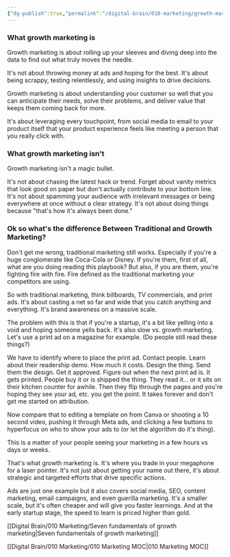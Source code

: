 ```yaml
---
{"dg-publish":true,"permalink":"/digital-brain/010-marketing/growth-marketing/"}
---
```


###  What growth marketing is

Growth marketing is about rolling up your sleeves and diving deep into the data to find out what truly moves the needle. 

It's not about throwing money at ads and hoping for the best. It's about being scrappy, testing relentlessly, and using insights to drive decisions. 

Growth marketing is about understanding your customer so well that you can anticipate their needs, solve their problems, and deliver value that keeps them coming back for more. 

It's about leveraging every touchpoint, from social media to email to your product itself that your product experience feels like meeting a person that you really click with.

### What growth marketing isn't

Growth marketing isn't a magic bullet. 

It's not about chasing the latest hack or trend. Forget about vanity metrics that look good on paper but don't actually contribute to your bottom line. It's not about spamming your audience with irrelevant messages or being everywhere at once without a clear strategy. It's not about doing things because "that's how it's always been done."

### **Ok so what's the difference Between Traditional and Growth Marketing?**

Don't get me wrong, traditional marketing still works. Especially if you're a huge conglomerate like Coca-Cola or Disney. If you're them, first of all, what are you doing reading this playbook? But also, if you are them, you're fighting fire with fire. Fire defined as the traditional marketing your competitors are using.

So with traditional marketing, think billboards, TV commercials, and print ads. It's about casting a net so far and wide that you catch anything and everything. It's brand awareness on a massive scale.

The problem with this is that if you're a startup, it's a bit like yelling into a void and hoping someone yells back. It's also slow vs. growth marketing. Let's use a print ad on a magazine for example. (Do people still read these things?)

We have to identify where to place the print ad. Contact people. Learn about their readership demo. How much it costs. Design the thing. Send them the design. Get it approved. Figure out when the next print ad is. It gets printed. People buy it or is shipped the thing. They read it... or it sits on their kitchen counter for awhile. Then they flip through the pages and you're hoping they see your ad, etc. you get the point. It takes forever and don't get me started on attribution.

Now compare that to editing a template on from Canva or shooting a 10 second video, pushing it through Meta ads, and clicking a few buttons to hyperfocus on who to show your ads to (or let the algorithm do it's thing).

This is a matter of your people seeing your marketing in a few hours vs days or weeks.

That's what growth marketing is. It's where you trade in your megaphone for a laser pointer. It's not just about getting your name out there, it's about strategic and targeted efforts that drive specific actions. 

Ads are just one example but it also covers social media, SEO, content marketing, email campaigns, and even guerilla marketing. It's a smaller scale, but it's often cheaper and will give you faster learnings. And at the early startup stage, the speed to learn is priced higher than gold.

[[Digital Brain/010 Marketing/Seven fundamentals of growth marketing\|Seven fundamentals of growth marketing]]

[[Digital Brain/010 Marketing/010 Marketing MOC\|010 Marketing MOC]]